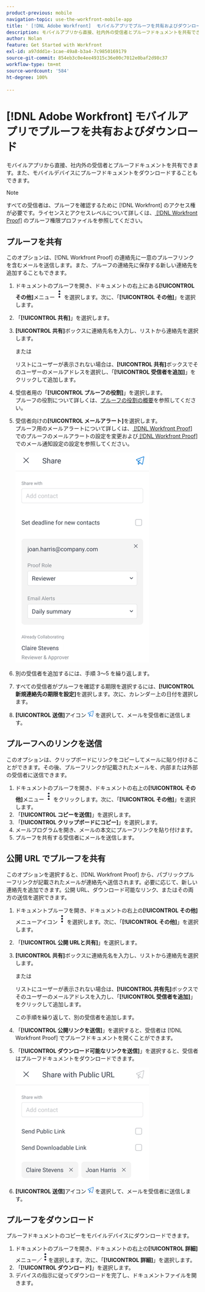 ```yaml
---
product-previous: mobile
navigation-topic: use-the-workfront-mobile-app
title: ' [!DNL Adobe Workfront]  モバイルアプリでプルーフを共有およびダウンロード'
description: モバイルアプリから直接、社内外の受信者とプルーフドキュメントを共有できます。また、モバイルデバイスにプルーフドキュメントをダウンロードすることもできます。
author: Nolan
feature: Get Started with Workfront
exl-id: a97ddd1e-1cae-49a8-b3a4-7c9850169179
source-git-commit: 854eb3c0e4ee49315c36e00c7012e0baf2d98c37
workflow-type: tm+mt
source-wordcount: '584'
ht-degree: 100%

---
```


# [!DNL Adobe Workfront] モバイルアプリでプルーフを共有およびダウンロード

モバイルアプリから直接、社内外の受信者とプルーフドキュメントを共有できます。また、モバイルデバイスにプルーフドキュメントをダウンロードすることもできます。

>[!NOTE]
>
>すべての受信者は、プルーフを確認するために [!DNL Workfront] のアクセス権が必要です。ライセンスとアクセスレベルについて詳しくは、[ [!DNL Workfront Proof]](../../../workfront-proof/wp-acct-admin/account-settings/proof-perm-profiles-in-wp.md) のプルーフ権限プロファイルを参照してください。

## プルーフを共有

このオプションは、[!DNL Workfront Proof] の連絡先に一意のプルーフリンクを含むメールを送信します。また、プルーフの連絡先に保存する新しい連絡先を追加することもできます。

1. ドキュメントのプルーフを開き、ドキュメントの右上にある&#x200B;**[!UICONTROL その他]**&#x200B;メニュー ![その他メニュー](assets/mobile-verticalmoremenu-20x33.png) を選択します。次に、「**[!UICONTROL その他]**」を選択します。
1. 「**[!UICONTROL 共有]**」を選択します。
1. **[!UICONTROL 共有]**&#x200B;ボックスに連絡先名を入力し、リストから連絡先を選択します。

   または

   リストにユーザーが表示されない場合は、**[!UICONTROL 共有]**&#x200B;ボックスでそのユーザーのメールアドレスを選択し、「**[!UICONTROL 受信者を追加]**」をクリックして追加します。

1. 受信者用の「**[!UICONTROL プルーフの役割]**」を選択します。\
   プルーフの役割について詳しくは、[プルーフの役割の概要](../../../review-and-approve-work/proofing/proofing-overview/proof-roles.md)を参照してください。
1. 受信者向けの&#x200B;**[!UICONTROL メールアラート]**&#x200B;を選択します。\
   プルーフ用のメールアラートについて詳しくは、[ [!DNL Workfront Proof]](../../../workfront-proof/wp-emailsntfctns/email-alerts/change-email-alert-settings-wp.md) でのプルーフのメールアラートの設定を変更および[ [!DNL Workfront Proof]](../../../workfront-proof/wp-emailsntfctns/email-alerts/config-email-notification-settings-wp.md) でのメール通知設定の設定を参照してください。

   ![画面を共有](assets/mobile-shareproof-350x551.png)

1. 別の受信者を追加するには、手順 3～5 を繰り返します。
1. すべての受信者がプルーフを確認する期限を選択するには、**[!UICONTROL 新規連絡先の期限を設定]**&#x200B;を選択します。次に、カレンダー上の日付を選択します。
1. **[!UICONTROL 送信]**&#x200B;アイコン ![送信アイコン](assets/mobile-send-icon-25x26.png) を選択して、メールを受信者に送信します。

## プルーフへのリンクを送信

このオプションは、クリップボードにリンクをコピーしてメールに貼り付けることができます。その後、プルーフリンクが記載されたメールを、内部または外部の受信者に送信できます。

1. ドキュメントのプルーフを開き、ドキュメントの右上の&#x200B;**[!UICONTROL その他]**&#x200B;メニュー ![その他メニュー](assets/mobile-verticalmoremenu-20x33.png) をクリックします。次に、「**[!UICONTROL その他]**」を選択します。
1. 「**[!UICONTROL コピーを送信]**」を選択します。
1. 「**[!UICONTROL クリップボードにコピー]**」を選択します。
1. メールプログラムを開き、メールの本文にプルーフリンクを貼り付けます。
1. プルーフを共有する受信者にメールを送信します。

## 公開 URL でプルーフを共有

このオプションを選択すると、[!DNL Workfront Proof] から、パブリックプルーフリンクが記載されたメールが連絡先へ送信されます。必要に応じて、新しい連絡先を追加できます。公開 URL、ダウンロード可能なリンク、またはその両方の送信を選択できます。

1. ドキュメントプルーフを開き、ドキュメントの右上の&#x200B;**[!UICONTROL その他]**&#x200B;メニューアイコン ![その他メニュー](assets/mobile-verticalmoremenu-20x33.png) を選択します。次に、「**[!UICONTROL その他]**」を選択します。
1. 「**[!UICONTROL 公開 URLと共有]**」を選択します。
1. **[!UICONTROL 共有]**&#x200B;ボックスに連絡先名を入力し、リストから連絡先を選択します。

   または

   リストにユーザーが表示されない場合は、**[!UICONTROL 共有先]**&#x200B;ボックスでそのユーザーのメールアドレスを入力し、「**[!UICONTROL 受信者を追加]**」をクリックして追加します。

   この手順を繰り返して、別の受信者を追加します。

1. 「**[!UICONTROL 公開リンクを送信]**」を選択すると、受信者は [!DNL Workfront Proof] でプルーフドキュメントを開くことができます。
1. 「**[!UICONTROL ダウンロード可能なリンクを送信]**」を選択すると、受信者はプルーフドキュメントをダウンロードできます。

   ![[!UICONTROL 公開 URL 画面と共有]](assets/mobile-sharepublicurl-proof-350x296.png)

1. **[!UICONTROL 送信]**&#x200B;アイコン ![送信アイコン](assets/mobile-send-icon-25x26.png) を選択して、メールを受信者に送信します。

## プルーフをダウンロード

プルーフドキュメントのコピーをモバイルデバイスにダウンロードできます。

1. ドキュメントのプルーフを開き、ドキュメントの右上の&#x200B;**[!UICONTROL 詳細]**&#x200B;メニュー／![詳細メニュー](assets/mobile-verticalmoremenu-20x33.png)を選択します。次に、「**[!UICONTROL 詳細]**」を選択します。
1. 「**[!UICONTROL ダウンロード]**」を選択します。
1. デバイスの指示に従ってダウンロードを完了し、ドキュメントファイルを開きます。
